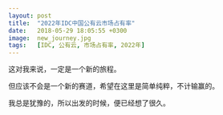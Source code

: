 ```yaml
---
layout: post
title:  "2022年IDC中国公有云市场占有率"
date:   2018-05-29 18:05:55 +0300
image:  new_journey.jpg
tags:   [IDC, 公有云, 市场占有率, 2022年]
---
```

这对我来说，一定是一个新的旅程。

但应该不会是一个新的赛道，希望在这里是简单纯粹，不计输赢的。

我总是犹豫的，所以出发的时候，便已经想了很久。
